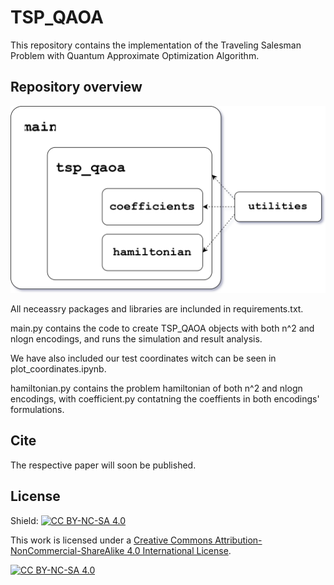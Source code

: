 # TSP_QAOA

This repository contains the implementation of the Traveling Salesman Problem with Quantum Approximate Optimization Algorithm.

## Repository overview

<p align="center">
  <img alt="Repository overview" src="./images/repo_overview.svg">
</p>

All neceassry packages and libraries are inclunded in requirements.txt.

main.py contains the code to create TSP_QAOA objects with both n^2 and nlogn encodings, and runs the simulation and result analysis.

We have also included our test coordinates witch can be seen in plot_coordinates.ipynb.

hamiltonian.py contains the problem hamiltonian of both n^2 and nlogn encodings, with coefficient.py contatning the coeffients in both encodings' formulations.

## Cite

The respective paper will soon be published.

## License

Shield: [![CC BY-NC-SA 4.0][cc-by-nc-sa-shield]][cc-by-nc-sa]

This work is licensed under a
[Creative Commons Attribution-NonCommercial-ShareAlike 4.0 International License][cc-by-nc-sa].

[![CC BY-NC-SA 4.0][cc-by-nc-sa-image]][cc-by-nc-sa]

[cc-by-nc-sa]: http://creativecommons.org/licenses/by-nc-sa/4.0/
[cc-by-nc-sa-image]: https://licensebuttons.net/l/by-nc-sa/4.0/88x31.png
[cc-by-nc-sa-shield]: https://img.shields.io/badge/License-CC%20BY--NC--SA%204.0-lightgrey.svg
